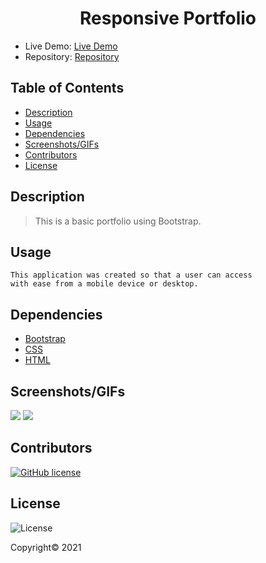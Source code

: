<div align="center">

# Responsive Portfolio

</div>

- Live Demo: [Live Demo](https://lbarnes86.github.io/ResponsivePortfolio/)
- Repository: [Repository](https://github.com/lbarnes86/ResponsivePortfolio)

## Table of Contents

- [Description](#description)
- [Usage](#usage)
- [Dependencies](#dependencies)
- [Screenshots/GIFs](#screenshots/gifs)
- [Contributors](#contributors)
- [License](#license)

## Description

>This is a basic portfolio using Bootstrap. 

## Usage

```
This application was created so that a user can access 
with ease from a mobile device or desktop.

```

## Dependencies

- [Bootstrap](https://getbootstrap.com/) 
- [CSS](https://www.w3schools.com/css/css_intro.asp) 
- [HTML](https://html.com/) 

## Screenshots/GIFs

<img src="https://user-images.githubusercontent.com/70309736/99179929-8f651780-26e7-11eb-93ce-b3a4c9638275.png">


<img src="https://user-images.githubusercontent.com/70309736/119248374-5b672500-bb56-11eb-850a-10c93358f7a6.png">


## Contributors

[![GitHub license](https://img.shields.io/badge/Made%20by-Lloyd%20Barnes-ab8c9b?style=flat&logo=github)](https://github.com/lbarnes86)

## License

![License](https://img.shields.io/badge/license-ISC-green")

Copyright© 2021 